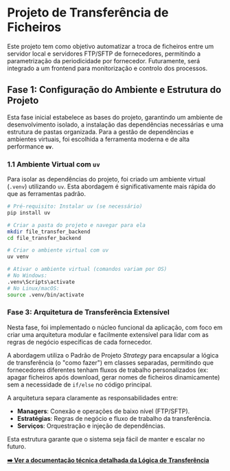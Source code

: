 # Projeto de Transferência de Ficheiros

Este projeto tem como objetivo automatizar a troca de ficheiros entre um servidor local e servidores FTP/SFTP de fornecedores, permitindo a parametrização da periodicidade por fornecedor. Futuramente, será integrado a um frontend para monitorização e controlo dos processos.

## Fase 1: Configuração do Ambiente e Estrutura do Projeto

Esta fase inicial estabelece as bases do projeto, garantindo um ambiente de desenvolvimento isolado, a instalação das dependências necessárias e uma estrutura de pastas organizada. Para a gestão de dependências e ambientes virtuais, foi escolhida a ferramenta moderna e de alta performance **`uv`**.

### 1.1 Ambiente Virtual com `uv`

Para isolar as dependências do projeto, foi criado um ambiente virtual (`.venv`) utilizando `uv`. Esta abordagem é significativamente mais rápida do que as ferramentas padrão.

```bash
# Pré-requisito: Instalar uv (se necessário)
pip install uv

# Criar a pasta do projeto e navegar para ela
mkdir file_transfer_backend
cd file_transfer_backend

# Criar o ambiente virtual com uv
uv venv

# Ativar o ambiente virtual (comandos variam por OS)
# No Windows:
.venv\Scripts\activate
# No Linux/macOS:
source .venv/bin/activate
```

### Fase 3: Arquitetura de Transferência Extensível

Nesta fase, foi implementado o núcleo funcional da aplicação, com foco em criar uma arquitetura modular e facilmente extensível para lidar com as regras de negócio específicas de cada fornecedor.

A abordagem utiliza o Padrão de Projeto *Strategy* para encapsular a lógica de transferência (o "como fazer") em classes separadas, permitindo que fornecedores diferentes tenham fluxos de trabalho personalizados (ex: apagar ficheiros após download, gerar nomes de ficheiros dinamicamente) sem a necessidade de `if/else` no código principal.

A arquitetura separa claramente as responsabilidades entre:
- **Managers**: Conexão e operações de baixo nível (FTP/SFTP).
- **Estratégias**: Regras de negócio e fluxo de trabalho da transferência.
- **Serviços**: Orquestração e injeção de dependências.

Esta estrutura garante que o sistema seja fácil de manter e escalar no futuro.

**[➡️ Ver a documentação técnica detalhada da Lógica de Transferência](docs/TRANSFER.md)**